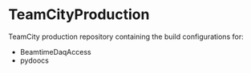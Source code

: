 # TeamCityProduction
TeamCity production repository containing the build configurations for:
* BeamtimeDaqAccess
* pydoocs
